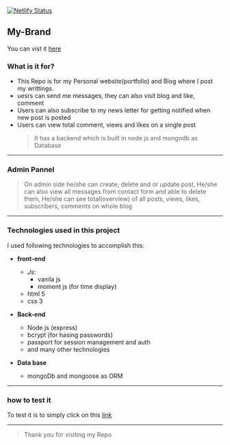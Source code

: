[![Netlify Status](https://api.netlify.com/api/v1/badges/9ff6f7b7-b62b-4c6e-8aaf-379142ac41d3/deploy-status)](https://app.netlify.com/sites/issa-brand/deploys)

## My-Brand

You can vist it [here](https://issa-brand.netlify.app/)

### What is it for?

- This Repo is for my Personal website(portfolio) and Blog where I post my writtings.
- uesrs can send me messages, they can also visit blog and like, comment
- Users can also subscribe to my news letter for getting notified when new post is posted
- Users can view total comment, views and likes on a single post
  > It has a backend which is built in node js and mongodb as Database

---

### Admin Pannel

> On admin side he/she can create, delete and or update post,
> He/she can also view all messages from contact form and able to delete them,
> He/she can see total(overview) of all posts, views, likes, subscribers, comments on whole blog

---

### Technologies used in this project

I used following technologies to accomplish this:

- **front-end**

  - _Js:_
    - vanila js
    - moment js (for time display)
  - html 5
  - css 3

- **Back-end**

  - Node js (express)
  - bcrypt (for hasing passwords)
  - passport for session management and auth
  - and many other technologies

- **Data base**
  - mongoDb and mongoose as ORM

---

### how to test it

To test it is to simply click on this [link](issa.netlify.app)

---

> Thank you for visiting my Repo
